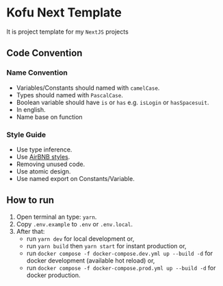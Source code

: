 # Kofu Next Template

It is project template for my `NextJS` projects

## Code Convention

### Name Convention

- Variables/Constants should named with `camelCase`.
- Types should named with `PascalCase`.
- Boolean variable should have `is` or `has` e.g. `isLogin` or `hasSpacesuit`.
- In english.
- Name base on function

### Style Guide

- Use type inference.
- Use [AirBNB styles](https://github.com/airbnb/javascript).
- Removing unused code.
- Use atomic design.
- Use named export on Constants/Variable.

## How to run

1. Open terminal an type: `yarn`.
2. Copy `.env.example` to `.env` or `.env.local`.
3. After that:
   - run `yarn dev` for local development or,
   - run `yarn build` then `yarn start` for instant production or,
   - run `docker compose -f docker-compose.dev.yml up --build -d` for docker development (available hot reload) or,
   - run `docker compose -f docker-compose.prod.yml up --build -d` for docker production.
